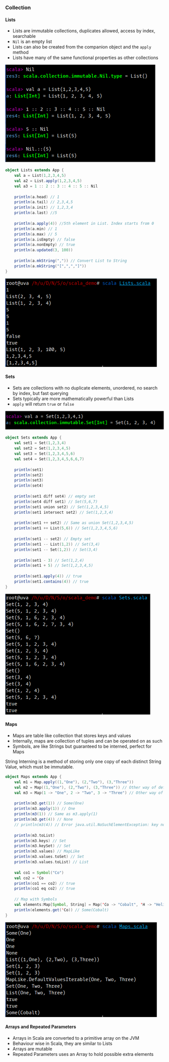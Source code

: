 ### Collection

#### Lists

* Lists are immutable collections, duplicates allowed, access by index, searchable
* `Nil` is an empty list
* Lists can also be created from the companion object and the `apply` method
* Lists have many of the same functional properties as other collections

![](/assets/Lists_1.png)

```scala
object Lists extends App {
    val a = List(1,2,3,4,5)
    val a2 = List.apply(1,2,3,4,5)
    val a3 = 1 :: 2 :: 3 :: 4 :: 5 :: Nil

    println(a.head) // 1
    println(a.tail) // 2,3,4,5
    println(a.init) // 1,2,3,4
    println(a.last) //5

    println(a.apply(4)) //5th element in List. Index starts from 0
    println(a.min) // 1
    println(a.max) // 5
    println(a.isEmpty) // false
    println(a.nonEmpty) // true
    println(a.updated(3, 100))

    println(a.mkString(",")) // Convert List to String
    println(a.mkString("[",",","]"))
}
```

![](/assets/Lists_2.png)

#### Sets

* Sets are collections with no duplicate elements, unordered, no search by index, but fast querying
* Sets typically are more mathematically powerful than Lists
* `apply` will return `true` or `false`

![](/assets/Sets_1.png)

```scala
object Sets extends App {
    val set1 = Set(1,2,3,4)
    val set2 = Set(1,2,3,4,5)
    val set3 = Set(1,2,3,4,5,6)
    val set4 = Set(1,2,3,4,5,6,6,7)

    println(set1)
    println(set2)
    println(set3)
    println(set4)

    println(set1 diff set4) // empty set
    println(set4 diff set1) // Set(5,6,7)
    println(set1 union set2) // Set(1,2,3,4,5)
    println(set1 intersect set2) // Set(1,2,3,4)

    println(set1 ++ set2) // Same as union Set(1,2,3,4,5)
    println(set1 ++ List(5,6)) // Set(1,2,3,4,5,6)

    println(set1 -- set2) // Empty set
    println(set1 -- List(1,2)) // Set(3,4)
    println(set1 -- Set(1,2)) // Set(3,4)

    println(set1 - 3) // Set(1,2,4)
    println(set1 + 5) // Set(1,2,3,4,5)

    println(set1.apply(4)) // true
    println(set1.contains(4)) // true
}
```

![](/assets/Sets_2.png)

#### Maps

* Maps are table like collection that stores keys and values
* Internally, maps are collection of tuples and can be operated on as such
* Symbols, are like Strings but guaranteed to be interned, perfect for Maps

String Interning is a method of storing only one copy of each distinct String Value, which must be immutable.

```scala
object Maps extends App {
	val m1 = Map.apply((1,"One"), (2,"Two"), (3,"Three"))
	val m2 = Map((1,"One"), (2,"Two"), (3,"Three")) // Other way of defining map
	val m3 = Map(1 -> "One", 2 -> "Two", 3 -> "Three") // Other way of defining map

	println(m3.get(1)) // Some(One)
	println(m3.apply(1)) // One
	println(m3(1)) // Same as m3.apply(1)
	println(m3.get(4)) // None
	// println(m3(4)) // Error java.util.NoSuchElementException: key not found: 4
	
	println(m3.toList)
	println(m3.keys) // Set
	println(m3.keySet) // Set
 	println(m3.values) // MapLike
	println(m3.values.toSet) // Set
	println(m3.values.toList) // List

	val co1 = Symbol("Co")
	val co2 = 'Co
	println(co1 == co2) // true
	println(co1 eq co2) // true

	// Map with Symbols
	val elements:Map[Symbol, String] = Map('Co -> "Cobalt", 'H -> "Helium", 'Pb -> "Lead")
	println(elements.get('Co)) // Some(Cobalt)
}
```

![](/assets/Maps_1.png)

#### Arrays and Repeated Parameters

* Arrays in Scala are converted to a primitive array on the JVM
* Behaviour wise in Scala, they are similar to Lists
* Arrays are mutable
* Repeated Parameters uses an Array to hold possible extra elements





